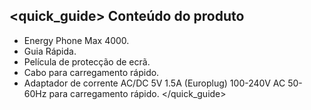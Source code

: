 ## <quick_guide> Conteúdo do produto

* Energy Phone Max 4000.
* Guia Rápida.
* Película de protecção de ecrã.
* Cabo para carregamento rápido.
* Adaptador de corrente AC/DC 5V 1.5A (Europlug) 100-240V AC 50-60Hz para carregamento rápido.
</quick_guide>
